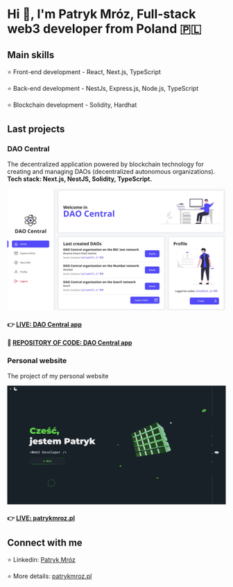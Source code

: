# Hi 👋, I'm Patryk Mróz, Full-stack web3 developer from Poland 🇵🇱

## Main skills

⭐ Front-end development - React, Next.js, TypeScript

⭐ Back-end development - NestJs, Express.js, Node.js, TypeScript

⭐ Blockchain development - Solidity, Hardhat

## Last projects

### DAO Central

The decentralized application powered by blockchain technology for creating and managing DAOs (decentralized autonomous organizations). **Tech stack: Next.js, NestJS, Solidity, TypeScript.**

[![DAO Central 1](./images/dao-central-1.jpg)](https://dao-central.vercel.app)

#### 👉 [LIVE: DAO Central app](https://dao-central.vercel.app)

#### 👀 [REPOSITORY OF CODE: DAO Central app](https://github.com/patrykmroz619/dao-central)

### Personal website

The project of my personal website

[![Personal website screenshot](./images/personal-website.jpg)](https://patrykmroz.pl)

#### 👉 [LIVE: patrykmroz.pl](https://patrykmroz.pl)

## Connect with me

⭐ Linkedin: [Patryk Mróz](https://www.linkedin.com/in/patryk-mroz/)

⭐ More details: [patrykmroz.pl](https://patrykmroz.pl)
